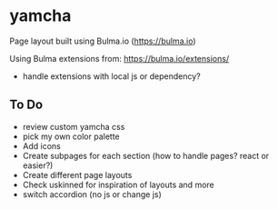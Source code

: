 # yamcha

Page layout built using Bulma.io (https://bulma.io)

Using Bulma extensions from: https://bulma.io/extensions/

- handle extensions with local js or dependency?

## To Do

- review custom yamcha css
- pick my own color palette
- Add icons
- Create subpages for each section (how to handle pages? react or easier?)
- Create different page layouts
- Check uskinned for inspiration of layouts and more
- switch accordion (no js or change js)
